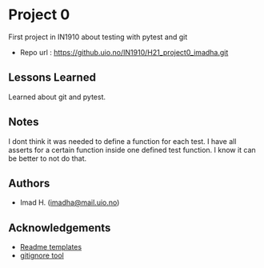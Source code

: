 # Project 0
First project in IN1910 about testing with pytest and git

- Repo url : https://github.uio.no/IN1910/H21_project0_imadha.git


## Lessons Learned
Learned about git and pytest. 


## Notes
I dont think it was needed to define a function for each test. I have all asserts for a certain function inside one defined test function. 
I know it can be better to not do that. 


## Authors
- Imad H. (imadha@mail.uio.no)


## Acknowledgements
 - [Readme templates](https://readme.so/)
 - [gitignore tool](gitignore.io)

